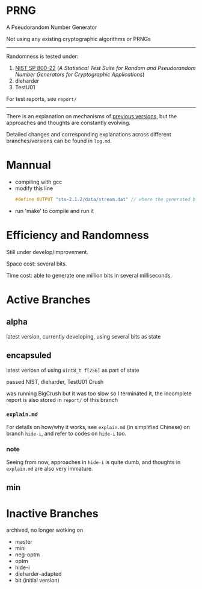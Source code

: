 # PRNG

A Pseudorandom Number Generator

Not using any existing cryptographic algorithms or PRNGs

---

Randomness is tested under:
1. [NIST SP 800-22](https://csrc.nist.gov/pubs/sp/800/22/r1/upd1/final) (*A Statistical Test Suite for Random and Pseudorandom Number Generators for Cryptographic Applications*)
2. dieharder
3. TestU01

For test reports, see `report/`

---

There is an explanation on mechanisms of [previous versions](#encapsuled), but the approaches and thoughts are constantly evolving.

Detailed changes and corresponding explanations across different branches/versions can be found in `log.md`.

# Mannual
-  compiling with gcc
-  modify this line 
   ```c
   #define OUTPUT "sts-2.1.2/data/stream.dat" // where the generated bits will be stored
   ```
-  run 'make' to compile and run it

# Efficiency and Randomness

Still under develop/improvement.

Space cost: several bits.

Time cost: able to generate one million bits in several milliseconds.

# Active Branches

## alpha
latest version, currently developing, using several bits as state

## encapsuled
latest veriosn of using `uint8_t f[256]` as part of state

passed NIST, dieharder, TestU01 Crush

was running BigCrush but it was too slow so I terminated it, the incomplete report is also stored in `report/` of this branch


### `explain.md`
For details on how/why it works, see `explain.md` (in simplified Chinese) on branch `hide-i`, and refer to codes on `hide-i` too.
### note
Seeing from now, approaches in `hide-i` is quite dumb, and thoughts in `explain.md` are also very immature. 

## min

# Inactive Branches
archived, no longer wotking on
- master 
- mini
- neg-optm
- optm
- hide-i
- dieharder-adapted
- bit (initial version)
